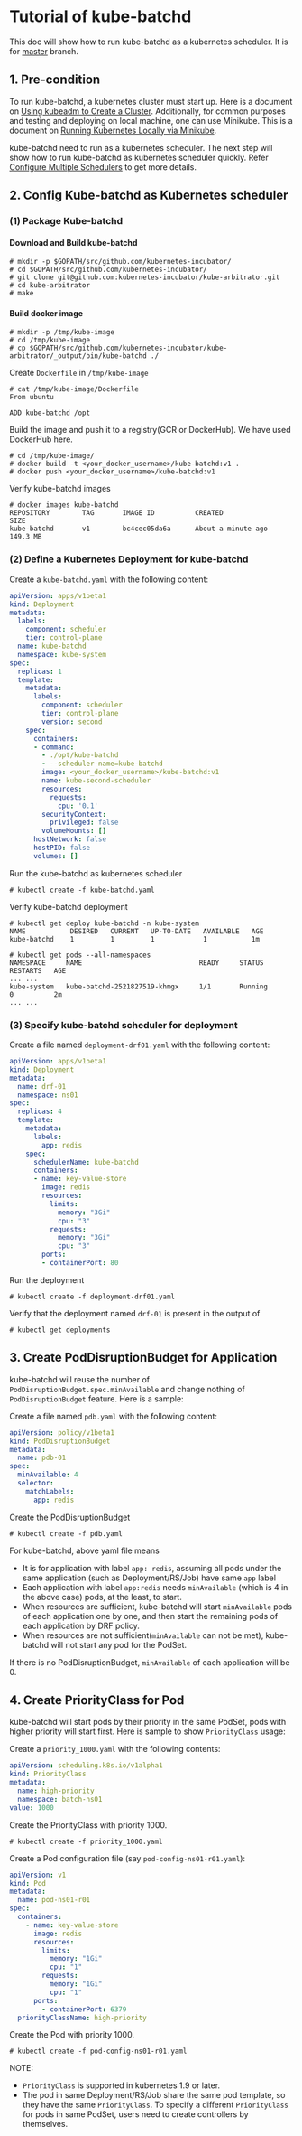 # Tutorial of kube-batchd

This doc will show how to run kube-batchd as a kubernetes scheduler. It is for [master](https://github.com/kubernetes-incubator/kube-arbitrator/tree/master) branch.

## 1. Pre-condition
To run kube-batchd, a kubernetes cluster must start up. Here is a document on [Using kubeadm to Create a Cluster](https://kubernetes.io/docs/setup/independent/create-cluster-kubeadm/). Additionally, for common purposes and testing and deploying on local machine, one can use Minikube. This is a document on [Running Kubernetes Locally via Minikube](https://kubernetes.io/docs/getting-started-guides/minikube/).

kube-batchd need to run as a kubernetes scheduler. The next step will show how to run kube-batchd as kubernetes scheduler quickly. Refer [Configure Multiple Schedulers](https://kubernetes.io/docs/tasks/administer-cluster/configure-multiple-schedulers/) to get more details.

## 2. Config Kube-batchd as Kubernetes scheduler

### (1) Package Kube-batchd

#### Download and Build kube-batchd

```
# mkdir -p $GOPATH/src/github.com/kubernetes-incubator/
# cd $GOPATH/src/github.com/kubernetes-incubator/
# git clone git@github.com:kubernetes-incubator/kube-arbitrator.git
# cd kube-arbitrator
# make
```

#### Build docker image

```
# mkdir -p /tmp/kube-image
# cd /tmp/kube-image
# cp $GOPATH/src/github.com/kubernetes-incubator/kube-arbitrator/_output/bin/kube-batchd ./
```

Create `Dockerfile` in `/tmp/kube-image`

```
# cat /tmp/kube-image/Dockerfile
From ubuntu

ADD kube-batchd /opt
```

Build the image and push it to a registry(GCR or DockerHub). We have used DockerHub here.  
```
# cd /tmp/kube-image/
# docker build -t <your_docker_username>/kube-batchd:v1 .
# docker push <your_docker_username>/kube-batchd:v1
```

Verify kube-batchd images

```
# docker images kube-batchd
REPOSITORY        TAG       IMAGE ID          CREATED              SIZE
kube-batchd       v1        bc4cec05da6a      About a minute ago   149.3 MB
```

### (2) Define a Kubernetes Deployment for kube-batchd

Create a `kube-batchd.yaml` with the following content:

```yaml
apiVersion: apps/v1beta1
kind: Deployment
metadata:
  labels:
    component: scheduler
    tier: control-plane
  name: kube-batchd
  namespace: kube-system
spec:
  replicas: 1
  template:
    metadata:
      labels:
        component: scheduler
        tier: control-plane
        version: second
    spec:
      containers:
      - command:
        - ./opt/kube-batchd
        - --scheduler-name=kube-batchd
        image: <your_docker_username>/kube-batchd:v1
        name: kube-second-scheduler
        resources:
          requests:
            cpu: '0.1'
        securityContext:
          privileged: false
        volumeMounts: []
      hostNetwork: false
      hostPID: false
      volumes: []
```

Run the kube-batchd as kubernetes scheduler

```
# kubectl create -f kube-batchd.yaml
```

Verify kube-batchd deployment

```
# kubectl get deploy kube-batchd -n kube-system
NAME           DESIRED   CURRENT   UP-TO-DATE   AVAILABLE   AGE
kube-batchd    1         1         1            1           1m

# kubectl get pods --all-namespaces
NAMESPACE     NAME                             READY     STATUS       RESTARTS   AGE
... ...
kube-system   kube-batchd-2521827519-khmgx     1/1       Running      0          2m
... ...
```

### (3) Specify kube-batchd scheduler for deployment

Create a file named `deployment-drf01.yaml` with the following content:

```yaml
apiVersion: apps/v1beta1
kind: Deployment
metadata:
  name: drf-01
  namespace: ns01
spec:
  replicas: 4
  template:
    metadata:
      labels:
        app: redis
    spec:
      schedulerName: kube-batchd
      containers:
      - name: key-value-store
        image: redis
        resources:
          limits:
            memory: "3Gi"
            cpu: "3"
          requests:
            memory: "3Gi"
            cpu: "3"
        ports:
        - containerPort: 80
```

Run the deployment

```
# kubectl create -f deployment-drf01.yaml
```

Verify that the deployment named `drf-01` is present in the output of
```
# kubectl get deployments
```

## 3. Create PodDisruptionBudget for Application

kube-batchd will reuse the number of `PodDisruptionBudget.spec.minAvailable` and change nothing of `PodDisruptionBudget` feature. Here is a sample:

Create a file named `pdb.yaml` with the following content:

```yaml
apiVersion: policy/v1beta1
kind: PodDisruptionBudget
metadata:
  name: pdb-01
spec:
  minAvailable: 4
  selector:
    matchLabels:
      app: redis
```

Create the PodDisruptionBudget

```
# kubectl create -f pdb.yaml
```

For kube-batchd, above yaml file means

* It is for application with label `app: redis`, assuming all pods under the same application (such as Deployment/RS/Job) have same `app` label
* Each application with label `app:redis` needs `minAvailable` (which is 4 in the above case) pods, at the least, to start.
* When resources are sufficient, kube-batchd will start `minAvailable` pods of each application one by one, and then start the remaining pods of each application by DRF policy.
* When resources are not sufficient(`minAvailable` can not be met), kube-batchd will not start any pod for the PodSet.

If there is no PodDisruptionBudget, `minAvailable` of each application will be 0.


## 4. Create PriorityClass for Pod

kube-batchd will start pods by their priority in the same PodSet, pods with higher priority will start first. Here is sample to show `PriorityClass` usage:

Create a `priority_1000.yaml` with the following contents:

```yaml
apiVersion: scheduling.k8s.io/v1alpha1
kind: PriorityClass
metadata:
  name: high-priority
  namespace: batch-ns01
value: 1000
```

Create the PriorityClass with priority 1000.

```
# kubectl create -f priority_1000.yaml
```

Create a Pod configuration file (say `pod-config-ns01-r01.yaml`):

```yaml
apiVersion: v1
kind: Pod
metadata:
  name: pod-ns01-r01
spec:
  containers:
    - name: key-value-store
      image: redis
      resources:
        limits:
          memory: "1Gi"
          cpu: "1"
        requests:
          memory: "1Gi"
          cpu: "1"
      ports:
        - containerPort: 6379
  priorityClassName: high-priority
```

Create the Pod with priority 1000.

```
# kubectl create -f pod-config-ns01-r01.yaml
```


NOTE:

* `PriorityClass` is supported in kubernetes 1.9 or later.
* The pod in same Deployment/RS/Job share the same pod template, so they have the same `PriorityClass`. To specify a different `PriorityClass` for pods in same PodSet, users need to create controllers by themselves.
